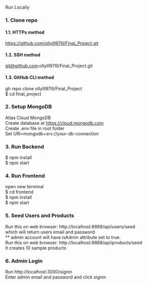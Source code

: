 Run Locally
### 1. Clone repo
#### 1.1. HTTPs method
https://github.com/ollylll97lll/Final_Project.git
#### 1.2. SSH method
git@github.com:ollylll97lll/Final_Project.git
#### 1.3. GitHub CLI method
gh repo clone ollylll97lll/Final_Project <br/>
$ cd final_project
### 2. Setup MongoDB
Atlas Cloud MongoDB <br/>
Create database at https://cloud.mongodb.com <br/>
Create .env file in root folder <br/>
Set URI=mongodb+srv://your-db-connection
### 3. Run Backend
$ npm install <br/>
$ npm start
### 4. Run Frontend
open new terminal <br/>
$ cd frontend <br/>
$ npm install <br/>
$ npm start
### 5. Seed Users and Products
Run this on web browser: http://localhost:8888/api/users/seed <br/>
which will return users email and password <br/>
** admin account will have isAdmin attribute set to true. <br/>
Run this on web browser: http://localhost:8888/api/products/seed <br/>
It creates 10 sample products <br/>
### 6. Admin Login
Run http://localhost:3000/signin <br/>
Enter admin email and password and click signin
